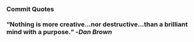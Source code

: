 ### Commit Quotes <br> <br> <q>Nothing is more creative...nor destructive...than a brilliant mind with a purpose.</q> -<em>Dan Brown</em>
